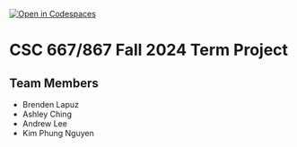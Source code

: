 [![Open in Codespaces](https://classroom.github.com/assets/launch-codespace-2972f46106e565e64193e422d61a12cf1da4916b45550586e14ef0a7c637dd04.svg)](https://classroom.github.com/open-in-codespaces?assignment_repo_id=16525054)
# CSC 667/867 Fall 2024 Term Project

## Team Members

- Brenden Lapuz
- Ashley Ching
- Andrew Lee
- Kim Phung Nguyen

